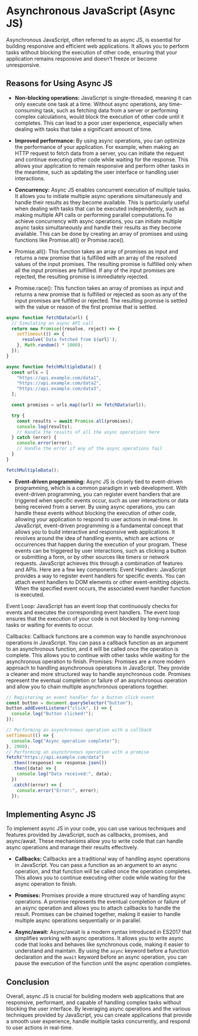 # Asynchronous JavaScript (Async JS)

Asynchronous JavaScript, often referred to as async JS, is essential for building responsive and efficient web applications. It allows you to perform tasks without blocking the execution of other code, ensuring that your application remains responsive and doesn't freeze or become unresponsive.

## Reasons for Using Async JS

- **Non-blocking operations:** JavaScript is single-threaded, meaning it can only execute one task at a time. Without async operations, any time-consuming task, such as fetching data from a server or performing complex calculations, would block the execution of other code until it completes. This can lead to a poor user experience, especially when dealing with tasks that take a significant amount of time.

- **Improved performance:** By using async operations, you can optimize the performance of your application. For example, when making an HTTP request to fetch data from a server, you can initiate the request and continue executing other code while waiting for the response. This allows your application to remain responsive and perform other tasks in the meantime, such as updating the user interface or handling user interactions.

- **Concurrency:** Async JS enables concurrent execution of multiple tasks. It allows you to initiate multiple async operations simultaneously and handle their results as they become available. This is particularly useful when dealing with tasks that can be executed independently, such as making multiple API calls or performing parallel computations.To achieve concurrency with async operations, you can initiate multiple async tasks simultaneously and handle their results as they become available. This can be done by creating an array of promises and using functions like Promise.all() or Promise.race().
- Promise.all(): This function takes an array of promises as input and returns a new promise that is fulfilled with an array of the resolved values of the input promises. The resulting promise is fulfilled only when all the input promises are fulfilled. If any of the input promises are rejected, the resulting promise is immediately rejected.

- Promise.race(): This function takes an array of promises as input and returns a new promise that is fulfilled or rejected as soon as any of the input promises are fulfilled or rejected. The resulting promise is settled with the value or reason of the first promise that is settled.

```js
async function fetchData(url) {
  // Simulating an async API call
  return new Promise((resolve, reject) => {
    setTimeout(() => {
      resolve(`Data fetched from ${url}`);
    }, Math.random() * 1000);
  });
}

async function fetchMultipleData() {
  const urls = [
    "https://api.example.com/data1",
    "https://api.example.com/data2",
    "https://api.example.com/data3",
  ];

  const promises = urls.map((url) => fetchData(url));

  try {
    const results = await Promise.all(promises);
    console.log(results);
    // Handle the results of all the async operations here
  } catch (error) {
    console.error(error);
    // Handle the error if any of the async operations fail
  }
}

fetchMultipleData();
```

- **Event-driven programming:** Async JS is closely tied to event-driven programming, which is a common paradigm in web development. With event-driven programming, you can register event handlers that are triggered when specific events occur, such as user interactions or data being received from a server. By using async operations, you can handle these events without blocking the execution of other code, allowing your application to respond to user actions in real-time.
  In JavaScript, event-driven programming is a fundamental concept that allows you to build interactive and responsive web applications. It revolves around the idea of handling events, which are actions or occurrences that happen during the execution of your program. These events can be triggered by user interactions, such as clicking a button or submitting a form, or by other sources like timers or network requests.
  JavaScript achieves this through a combination of features and APIs. Here are a few key components:
  Event Handlers: JavaScript provides a way to register event handlers for specific events. You can attach event handlers to DOM elements or other event-emitting objects. When the specified event occurs, the associated event handler function is executed.

Event Loop: JavaScript has an event loop that continuously checks for events and executes the corresponding event handlers. The event loop ensures that the execution of your code is not blocked by long-running tasks or waiting for events to occur.

Callbacks: Callback functions are a common way to handle asynchronous operations in JavaScript. You can pass a callback function as an argument to an asynchronous function, and it will be called once the operation is complete. This allows you to continue with other tasks while waiting for the asynchronous operation to finish.
Promises: Promises are a more modern approach to handling asynchronous operations in JavaScript. They provide a cleaner and more structured way to handle asynchronous code. Promises represent the eventual completion or failure of an asynchronous operation and allow you to chain multiple asynchronous operations together.

```js
// Registering an event handler for a button click event
const button = document.querySelector("button");
button.addEventListener("click", () => {
  console.log("Button clicked!");
});

// Performing an asynchronous operation with a callback
setTimeout(() => {
  console.log("Async operation complete!");
}, 2000);
// Performing an asynchronous operation with a promise
fetch("https://api.example.com/data")
  .then((response) => response.json())
  .then((data) => {
    console.log("Data received:", data);
  })
  .catch((error) => {
    console.error("Error:", error);
  });
```

## Implementing Async JS

To implement async JS in your code, you can use various techniques and features provided by JavaScript, such as callbacks, promises, and async/await. These mechanisms allow you to write code that can handle async operations and manage their results effectively.

- **Callbacks:** Callbacks are a traditional way of handling async operations in JavaScript. You can pass a function as an argument to an async operation, and that function will be called once the operation completes. This allows you to continue executing other code while waiting for the async operation to finish.

- **Promises:** Promises provide a more structured way of handling async operations. A promise represents the eventual completion or failure of an async operation and allows you to attach callbacks to handle the result. Promises can be chained together, making it easier to handle multiple async operations sequentially or in parallel.

- **Async/await:** Async/await is a modern syntax introduced in ES2017 that simplifies working with async operations. It allows you to write async code that looks and behaves like synchronous code, making it easier to understand and maintain. By using the `async` keyword before a function declaration and the `await` keyword before an async operation, you can pause the execution of the function until the async operation completes.

## Conclusion

Overall, async JS is crucial for building modern web applications that are responsive, performant, and capable of handling complex tasks without blocking the user interface. By leveraging async operations and the various techniques provided by JavaScript, you can create applications that provide a smooth user experience, handle multiple tasks concurrently, and respond to user actions in real-time.
